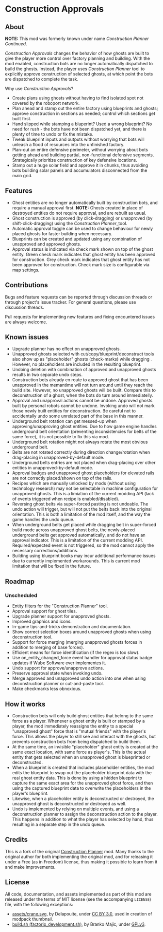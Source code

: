 Construction Approvals
======================


About
-----

**NOTE:** This mod was formerly known under name *Construction Planner Continued*.

*Construction Approvals* changes the behavior of how ghosts are built to give the player more control over factory planning and building. With the mod enabled, construction bots are no longer automatically dispatched to build the ghosts. Instead, the player uses *Construction Planner* tool to explicitly approve construction of selected ghosts, at which point the bots are dispatched to complete the task.

Why use *Construction Approvals*?

-   Create plans using ghosts without having to find isolated spot not covered by the roboport network.
-   Plan ahead and stamp out the entire factory using blueprints and ghosts; approve construction in sections as needed; control which sections get built first.
-   Hand slipped while stamping a bluperint? Used a wrong blueprint? No need for rush - the bots have not been dispatched yet, and there is plenty of time to undo or fix the mistake.
-   Tweak blueprint inputs and outputs without worrying that bots will unleash a flood of resources into the unfinished factory.
-   Plan-out an entire defensive perimeter, without worrying about bots getting ahead and building partial, non-functional defensive segments. Strategically prioritize construction of key defensive locations.
-   Stamp out a huge solar field and approve it in chunks, thus avoiding bots building solar panels and accumulators disconnected from the main grid.


Features
--------

-   Ghost entities are no longer automatically built by construction bots, and require a manual approval first. **NOTE:** Ghosts created in place of destroyed entities do not require approval, and are rebuilt as usual.
-   Ghost construction is approved (by click-dragging) or unapproved (by shift-click-dragging) using the *Construction Planner*_tool.
-   Automatic approval toggle can be used to change behaviour for newly placed ghosts for faster building when necessary.
-   Blueprints can be created and updated using any combination of unapproved and approved ghosts.
-   Approval status is indicated via check mark shown on top of the ghost entity. Green check mark indicates that ghost entity has been approved for construction. Grey check mark indicates that ghost entity has not been approved for construction. Check mark size is configurable via map settings.


Contributions
-------------

Bugs and feature requests can be reported through discussion threads or through project's issue tracker. For general questions, please use discussion threads.

Pull requests for implementing new features and fixing encountered issues are always welcome.


Known issues
------------

-   Upgrade planner has no effect on unapproved ghosts.
-   Unapproved ghosts selected with cut/copy/blueprint/deconstruct tools also show up as "placeholder" ghosts (check-marks) while dragging . However, no placeholders are included in the resulting blueprint.
-   Undoing deletion with combination of approved and unapproved ghosts results in two separate undo steps.
-   Construction bots already en route to approved ghost that has been unapproved in the memantime will not turn around until they reach the build site. However, no unapproved ghosts will be built. Compare this to deconstruction of a ghost, when the bots do turn around immediatelly.
-   Approval and unapproval actions cannot be undone. Approved ghosts built by personal robots cannot be undone. Invoking undo will not mark those newly built entities for deconstruction. Be careful not to accidentally undo some unrelated part of the base in this manner.
-   Underground belt rotation can get messed-up when approving/unapproving ghost entities. Due to how game engine handles underground belt orientation (preventing inconsistencies for belts of the same force), it is not possible to fix this via mod.
-   Underground belt rotation might not always rotate the most obvious underground belt.
-   Belts are not rotated correctly during direction change/rotation when drag-placing in unapproved-by-default mode.
-   Underground belts entries are not placed when drag-placing over other entities in unapproved-by-default mode.
-   Approval badges and unapproved ghost placeholders for elevated rails are not correctly placed/shown on top of the rails.
-   Recipes which are manually unlocked by mods (without using technology research) may not be selectable in machine configuration for unapproved ghosts. This is a limiation of the current modding API (lack of events triggered when recipe is enabled/disabled).
-   Reversing ghost belts via super-forced pasting is not undoable. The undo action will trigger, but will not put the belts back into the original orientation. This is both a limitation of the mod itself, and the way the game handles the undo queue.
-   When underground belts get placed while dragging belt in super-forced build mode across unapproved ghost belts, the newly-placed underground belts get approved automatically, and do not have an approval indicator. This is a limitation of the current modding API. Required/expected event is not triggered, so the mod cannot apply the necessary corrections/additions.
-   Building using blueprint books may incur additional performance issues due to currently implemented workarounds. This is current mod limitation that will be fixed in the future.


Roadmap
-------

### Unscheduled

-   Entity filters for the "Construction Planner" tool.
-   Approval support for ghost tiles.
-   Upgrade planner support for unapproved ghosts.
-   Improved graphics and icons.
-   In-game tips-and-tricks demonstration and documentation.
-   Show correct selection boxes around unapproved ghosts when using deconstruction tool.
-   Support for force merging (merging unapproved ghosts forces in addition to merging of base forces).
-   Efficient means for force identification (if the regex is too slow).
-   Use on\_entity\_changed_force event handler for approval status badge updates if Wube Software ever implementes it.
-   Undo support for approve/unapprove actions.
-   Preserve approval state when invoking undo.
-   Merge approved and unapproved undo action into one when using deconstruction planner or cut-and-paste tool.
-   Make checkmarks less obnoxious.


How it works
------------

-   Construction bots will only build ghost entities that belong to the same force as a player. Whenever a ghost entity is built or stamped by a player, the mod immediately reassigns the entity to a special "unapproved ghost" force that is "mutual friends" with the player's force. This allows the player to still see and interact with the ghosts, but prevents construction bots from being dispatched to build them.
-   At the same time, an invisible "placeholder" ghost entity is created at the same exact location, with same force as player's. This is the actual entity that gets selected when an unapproved ghost is blueprinted or deconstructed.
-   When a blueprint is created that includes placeholder entities, the mod edits the blueprint to swap out the placeholder blueprint data with the real ghost entity data. This is done by using a hidden blueprint to capture the same exact area for the unapproved ghost force, and then using the captured blueprint data to overwrite the placeholders in the player's blueprint.
-   Likewise, when a placeholder entity is deconstructed or destroyed, the unapproved ghost is deconstructed or destroyed as well.
-   Undo is implemented by relying on multiple events, and using a deconstruction planner to assign the deconstruction action to the player. This happens in addition to what the player has selected by hand, thus resulting in a separate step in the undo queue.


Credits
-------

This is a fork of the original [Construction Planner](https://mods.factorio.com/mod/ConstructionPlanner) mod. Many thanks to the original author for both implementing the original mod, and for releasing it under a Free (as in Freedom) license, thus making it possible to learn from it and make improvements.


License
-------

All code, documentation, and assets implemented as part of this mod are released under the terms of MIT license (see the accompanying `LICENSE`) file, with the following exceptions:

-   [assets/crane.svg](https://game-icons.net/1x1/delapouite/crane.html), by Delapouite, under [CC BY 3.0](http://creativecommons.org/licenses/by/3.0/), used in creation of modpack thumbnail.
-   [build.sh (factorio_development.sh)](https://code.majic.rs/majic-scripts/), by Branko Majic, under [GPLv3](https://www.gnu.org/licenses/gpl-3.0.html).

